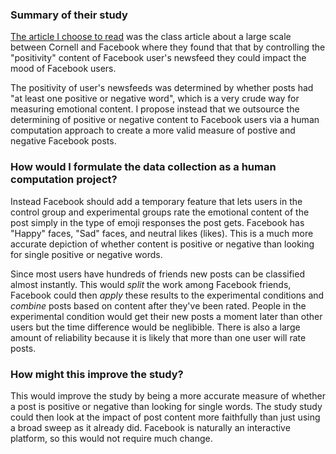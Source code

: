 ### Summary of their study

[The article I choose to read](http://www.pnas.org/content/111/24/8788.full) was the class article about a large scale between Cornell and Facebook where they found that that by controlling the "positivity" content of Facebook user's newsfeed they could impact the mood of Facebook users.

The positivity of user's newsfeeds was determined by whether posts had "at least one positive or negative word", which is a very crude way for measuring emotional content. I propose instead that we outsource the determining of positive or negative content to Facebook users via a human computation approach to create a more valid measure of postive and negative Facebook posts.


### How would I formulate the data collection as a human computation project?

Instead Facebook should add a temporary feature that lets users in the control group and experimental groups rate the emotional content of the post simply in the type of emoji responses the post gets. Facebook has "Happy" faces, "Sad" faces, and neutral likes (likes). This is a much more accurate depiction of whether content is positive or negative than looking for single positive or negative words. 

Since most users have hundreds of friends new posts can be classified almost instantly. This would *split* the work among Facebook friends, Facebook could then *apply* these results to the experimental conditions and *combine* posts based on content after they've been rated. People in the experimental condition would get their new posts a moment later than other users but the time difference would be neglibible. There is also a large amount of reliability because it is likely that more than one user will rate posts.


### How might this improve the study?

This would improve the study by being a more accurate measure of whether a post is positive or negative than looking for single words. The study study could then look at the impact of post content more faithfully than just using a broad sweep as it already did. Facebook is naturally an interactive platform, so this would not require much change.